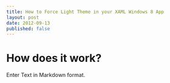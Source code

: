 ```yaml
---
title: How to Force Light Theme in your XAML Windows 8 App
layout: post
date: 2012-09-13
published: false
---
```


# How does it work?

Enter Text in Markdown format.